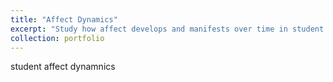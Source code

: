 ```yaml
---
title: "Affect Dynamics"
excerpt: "Study how affect develops and manifests over time in student learning"
collection: portfolio
---
```


student affect dynamnics
